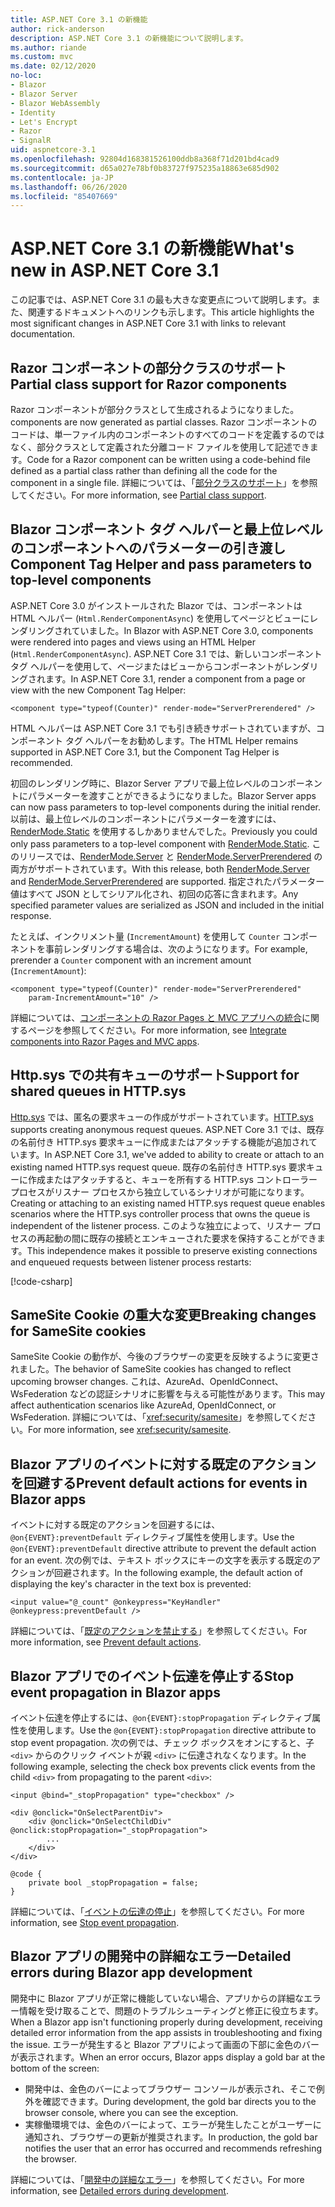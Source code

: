 ```yaml
---
title: ASP.NET Core 3.1 の新機能
author: rick-anderson
description: ASP.NET Core 3.1 の新機能について説明します。
ms.author: riande
ms.custom: mvc
ms.date: 02/12/2020
no-loc:
- Blazor
- Blazor Server
- Blazor WebAssembly
- Identity
- Let's Encrypt
- Razor
- SignalR
uid: aspnetcore-3.1
ms.openlocfilehash: 92804d168381526100ddb8a368f71d201bd4cad9
ms.sourcegitcommit: d65a027e78bf0b83727f975235a18863e685d902
ms.contentlocale: ja-JP
ms.lasthandoff: 06/26/2020
ms.locfileid: "85407669"
---
```

# <a name="whats-new-in-aspnet-core-31"></a><span data-ttu-id="018f5-103">ASP.NET Core 3.1 の新機能</span><span class="sxs-lookup"><span data-stu-id="018f5-103">What's new in ASP.NET Core 3.1</span></span>

<span data-ttu-id="018f5-104">この記事では、ASP.NET Core 3.1 の最も大きな変更点について説明します。また、関連するドキュメントへのリンクも示します。</span><span class="sxs-lookup"><span data-stu-id="018f5-104">This article highlights the most significant changes in ASP.NET Core 3.1 with links to relevant documentation.</span></span>

## <a name="partial-class-support-for-razor-components"></a><span data-ttu-id="018f5-105">Razor コンポーネントの部分クラスのサポート</span><span class="sxs-lookup"><span data-stu-id="018f5-105">Partial class support for Razor components</span></span>

Razor<span data-ttu-id="018f5-106"> コンポーネントが部分クラスとして生成されるようになりました。</span><span class="sxs-lookup"><span data-stu-id="018f5-106"> components are now generated as partial classes.</span></span> <span data-ttu-id="018f5-107">Razor コンポーネントのコードは、単一ファイル内のコンポーネントのすべてのコードを定義するのではなく、部分クラスとして定義された分離コード ファイルを使用して記述できます。</span><span class="sxs-lookup"><span data-stu-id="018f5-107">Code for a Razor component can be written using a code-behind file defined as a partial class rather than defining all the code for the component in a single file.</span></span> <span data-ttu-id="018f5-108">詳細については、「[部分クラスのサポート](xref:blazor/components/index#partial-class-support)」を参照してください。</span><span class="sxs-lookup"><span data-stu-id="018f5-108">For more information, see [Partial class support](xref:blazor/components/index#partial-class-support).</span></span>

## <a name="blazor-component-tag-helper-and-pass-parameters-to-top-level-components"></a>Blazor<span data-ttu-id="018f5-109"> コンポーネント タグ ヘルパーと最上位レベルのコンポーネントへのパラメーターの引き渡し</span><span class="sxs-lookup"><span data-stu-id="018f5-109"> Component Tag Helper and pass parameters to top-level components</span></span>

<span data-ttu-id="018f5-110">ASP.NET Core 3.0 がインストールされた Blazor では、コンポーネントは HTML ヘルパー (`Html.RenderComponentAsync`) を使用してページとビューにレンダリングされていました。</span><span class="sxs-lookup"><span data-stu-id="018f5-110">In Blazor with ASP.NET Core 3.0, components were rendered into pages and views using an HTML Helper (`Html.RenderComponentAsync`).</span></span> <span data-ttu-id="018f5-111">ASP.NET Core 3.1 では、新しいコンポーネント タグ ヘルパーを使用して、ページまたはビューからコンポーネントがレンダリングされます。</span><span class="sxs-lookup"><span data-stu-id="018f5-111">In ASP.NET Core 3.1, render a component from a page or view with the new Component Tag Helper:</span></span>

```cshtml
<component type="typeof(Counter)" render-mode="ServerPrerendered" />
```

<span data-ttu-id="018f5-112">HTML ヘルパーは ASP.NET Core 3.1 でも引き続きサポートされていますが、コンポーネント タグ ヘルパーをお勧めします。</span><span class="sxs-lookup"><span data-stu-id="018f5-112">The HTML Helper remains supported in ASP.NET Core 3.1, but the Component Tag Helper is recommended.</span></span>

<span data-ttu-id="018f5-113">初回のレンダリング時に、Blazor Server アプリで最上位レベルのコンポーネントにパラメーターを渡すことができるようになりました。</span><span class="sxs-lookup"><span data-stu-id="018f5-113">Blazor Server apps can now pass parameters to top-level components during the initial render.</span></span> <span data-ttu-id="018f5-114">以前は、最上位レベルのコンポーネントにパラメーターを渡すには、[RenderMode.Static](xref:Microsoft.AspNetCore.Mvc.Rendering.RenderMode.Static) を使用するしかありませんでした。</span><span class="sxs-lookup"><span data-stu-id="018f5-114">Previously you could only pass parameters to a top-level component with [RenderMode.Static](xref:Microsoft.AspNetCore.Mvc.Rendering.RenderMode.Static).</span></span> <span data-ttu-id="018f5-115">このリリースでは、[RenderMode.Server](xref:Microsoft.AspNetCore.Mvc.Rendering.RenderMode.Server) と [RenderMode.ServerPrerendered](xref:Microsoft.AspNetCore.Mvc.Rendering.RenderMode.ServerPrerendered) の両方がサポートされています。</span><span class="sxs-lookup"><span data-stu-id="018f5-115">With this release, both [RenderMode.Server](xref:Microsoft.AspNetCore.Mvc.Rendering.RenderMode.Server) and [RenderMode.ServerPrerendered](xref:Microsoft.AspNetCore.Mvc.Rendering.RenderMode.ServerPrerendered) are supported.</span></span> <span data-ttu-id="018f5-116">指定されたパラメーター値はすべて JSON としてシリアル化され、初回の応答に含まれます。</span><span class="sxs-lookup"><span data-stu-id="018f5-116">Any specified parameter values are serialized as JSON and included in the initial response.</span></span>

<span data-ttu-id="018f5-117">たとえば、インクリメント量 (`IncrementAmount`) を使用して `Counter` コンポーネントを事前レンダリングする場合は、次のようになります。</span><span class="sxs-lookup"><span data-stu-id="018f5-117">For example, prerender a `Counter` component with an increment amount (`IncrementAmount`):</span></span>

```cshtml
<component type="typeof(Counter)" render-mode="ServerPrerendered" 
    param-IncrementAmount="10" />
```

<span data-ttu-id="018f5-118">詳細については、[コンポーネントの Razor Pages と MVC アプリへの統合](xref:blazor/components/integrate-components-into-razor-pages-and-mvc-apps)に関するページを参照してください。</span><span class="sxs-lookup"><span data-stu-id="018f5-118">For more information, see [Integrate components into Razor Pages and MVC apps](xref:blazor/components/integrate-components-into-razor-pages-and-mvc-apps).</span></span>

## <a name="support-for-shared-queues-in-httpsys"></a><span data-ttu-id="018f5-119">Http.sys での共有キューのサポート</span><span class="sxs-lookup"><span data-stu-id="018f5-119">Support for shared queues in HTTP.sys</span></span>

<span data-ttu-id="018f5-120">[Http.sys](xref:fundamentals/servers/httpsys) では、匿名の要求キューの作成がサポートされています。</span><span class="sxs-lookup"><span data-stu-id="018f5-120">[HTTP.sys](xref:fundamentals/servers/httpsys) supports creating anonymous request queues.</span></span> <span data-ttu-id="018f5-121">ASP.NET Core 3.1 では、既存の名前付き HTTP.sys 要求キューに作成またはアタッチする機能が追加されています。</span><span class="sxs-lookup"><span data-stu-id="018f5-121">In ASP.NET Core 3.1, we've added to ability to create or attach to an existing named HTTP.sys request queue.</span></span> <span data-ttu-id="018f5-122">既存の名前付き HTTP.sys 要求キューに作成またはアタッチすると、キューを所有する HTTP.sys コントローラー プロセスがリスナー プロセスから独立しているシナリオが可能になります。</span><span class="sxs-lookup"><span data-stu-id="018f5-122">Creating or attaching to an existing named HTTP.sys request queue enables scenarios where the HTTP.sys controller process that owns the queue is independent of the listener process.</span></span> <span data-ttu-id="018f5-123">このような独立によって、リスナー プロセスの再起動の間に既存の接続とエンキューされた要求を保持することができます。</span><span class="sxs-lookup"><span data-stu-id="018f5-123">This independence makes it possible to preserve existing connections and enqueued requests between listener process restarts:</span></span>

[!code-csharp[](sample/Program.cs?name=snippet)]

## <a name="breaking-changes-for-samesite-cookies"></a><span data-ttu-id="018f5-124">SameSite Cookie の重大な変更</span><span class="sxs-lookup"><span data-stu-id="018f5-124">Breaking changes for SameSite cookies</span></span>

<span data-ttu-id="018f5-125">SameSite Cookie の動作が、今後のブラウザーの変更を反映するように変更されました。</span><span class="sxs-lookup"><span data-stu-id="018f5-125">The behavior of SameSite cookies has changed to reflect upcoming browser changes.</span></span> <span data-ttu-id="018f5-126">これは、AzureAd、OpenIdConnect、WsFederation などの認証シナリオに影響を与える可能性があります。</span><span class="sxs-lookup"><span data-stu-id="018f5-126">This may affect authentication scenarios like AzureAd, OpenIdConnect, or WsFederation.</span></span> <span data-ttu-id="018f5-127">詳細については、「<xref:security/samesite>」を参照してください。</span><span class="sxs-lookup"><span data-stu-id="018f5-127">For more information, see <xref:security/samesite>.</span></span>

## <a name="prevent-default-actions-for-events-in-blazor-apps"></a><span data-ttu-id="018f5-128">Blazor アプリのイベントに対する既定のアクションを回避する</span><span class="sxs-lookup"><span data-stu-id="018f5-128">Prevent default actions for events in Blazor apps</span></span>

<span data-ttu-id="018f5-129">イベントに対する既定のアクションを回避するには、`@on{EVENT}:preventDefault` ディレクティブ属性を使用します。</span><span class="sxs-lookup"><span data-stu-id="018f5-129">Use the `@on{EVENT}:preventDefault` directive attribute to prevent the default action for an event.</span></span> <span data-ttu-id="018f5-130">次の例では、テキスト ボックスにキーの文字を表示する既定のアクションが回避されます。</span><span class="sxs-lookup"><span data-stu-id="018f5-130">In the following example, the default action of displaying the key's character in the text box is prevented:</span></span>

```razor
<input value="@_count" @onkeypress="KeyHandler" @onkeypress:preventDefault />
```

<span data-ttu-id="018f5-131">詳細については、「[既定のアクションを禁止する](xref:blazor/components/event-handling#prevent-default-actions)」を参照してください。</span><span class="sxs-lookup"><span data-stu-id="018f5-131">For more information, see [Prevent default actions](xref:blazor/components/event-handling#prevent-default-actions).</span></span>

## <a name="stop-event-propagation-in-blazor-apps"></a><span data-ttu-id="018f5-132">Blazor アプリでのイベント伝達を停止する</span><span class="sxs-lookup"><span data-stu-id="018f5-132">Stop event propagation in Blazor apps</span></span>

<span data-ttu-id="018f5-133">イベント伝達を停止するには、`@on{EVENT}:stopPropagation` ディレクティブ属性を使用します。</span><span class="sxs-lookup"><span data-stu-id="018f5-133">Use the `@on{EVENT}:stopPropagation` directive attribute to stop event propagation.</span></span> <span data-ttu-id="018f5-134">次の例では、チェック ボックスをオンにすると、子 `<div>` からのクリック イベントが親 `<div>` に伝達されなくなります。</span><span class="sxs-lookup"><span data-stu-id="018f5-134">In the following example, selecting the check box prevents click events from the child `<div>` from propagating to the parent `<div>`:</span></span>

```razor
<input @bind="_stopPropagation" type="checkbox" />

<div @onclick="OnSelectParentDiv">
    <div @onclick="OnSelectChildDiv" @onclick:stopPropagation="_stopPropagation">
        ...
    </div>
</div>

@code {
    private bool _stopPropagation = false;
}
```

<span data-ttu-id="018f5-135">詳細については、「[イベントの伝達の停止](xref:blazor/components/event-handling#stop-event-propagation)」を参照してください。</span><span class="sxs-lookup"><span data-stu-id="018f5-135">For more information, see [Stop event propagation](xref:blazor/components/event-handling#stop-event-propagation).</span></span>

## <a name="detailed-errors-during-blazor-app-development"></a><span data-ttu-id="018f5-136">Blazor アプリの開発中の詳細なエラー</span><span class="sxs-lookup"><span data-stu-id="018f5-136">Detailed errors during Blazor app development</span></span>

<span data-ttu-id="018f5-137">開発中に Blazor アプリが正常に機能していない場合、アプリからの詳細なエラー情報を受け取ることで、問題のトラブルシューティングと修正に役立ちます。</span><span class="sxs-lookup"><span data-stu-id="018f5-137">When a Blazor app isn't functioning properly during development, receiving detailed error information from the app assists in troubleshooting and fixing the issue.</span></span> <span data-ttu-id="018f5-138">エラーが発生すると Blazor アプリによって画面の下部に金色のバーが表示されます。</span><span class="sxs-lookup"><span data-stu-id="018f5-138">When an error occurs, Blazor apps display a gold bar at the bottom of the screen:</span></span>

* <span data-ttu-id="018f5-139">開発中は、金色のバーによってブラウザー コンソールが表示され、そこで例外を確認できます。</span><span class="sxs-lookup"><span data-stu-id="018f5-139">During development, the gold bar directs you to the browser console, where you can see the exception.</span></span>
* <span data-ttu-id="018f5-140">実稼働環境では、金色のバーによって、エラーが発生したことがユーザーに通知され、ブラウザーの更新が推奨されます。</span><span class="sxs-lookup"><span data-stu-id="018f5-140">In production, the gold bar notifies the user that an error has occurred and recommends refreshing the browser.</span></span>

<span data-ttu-id="018f5-141">詳細については、「[開発中の詳細なエラー](xref:blazor/fundamentals/handle-errors#detailed-errors-during-development)」を参照してください。</span><span class="sxs-lookup"><span data-stu-id="018f5-141">For more information, see [Detailed errors during development](xref:blazor/fundamentals/handle-errors#detailed-errors-during-development).</span></span>
